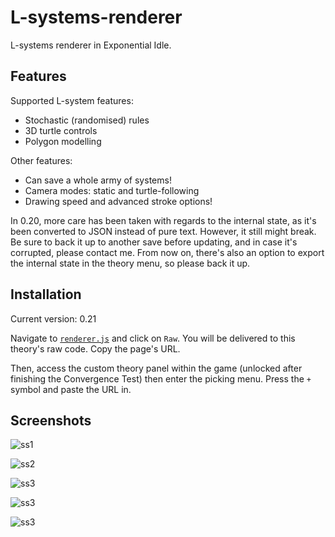 # L-systems-renderer

L-systems renderer in Exponential Idle.

## Features

Supported L-system features:
- Stochastic (randomised) rules
- 3D turtle controls
- Polygon modelling

Other features:
- Can save a whole army of systems!
- Camera modes: static and turtle-following
- Drawing speed and advanced stroke options!

In 0.20, more care has been taken with regards to the internal state, as it's
been converted to JSON instead of pure text. However, it still might break.
Be sure to back it up to another save before updating, and in case it's
corrupted, please contact me. From now on, there's also an option to export the
internal state in the theory menu, so please back it up.

## Installation

Current version: 0.21

Navigate to [`renderer.js`](./renderer.js) and click on `Raw`. You will be
delivered to this theory's raw code. Copy the page's URL.

Then, access the custom theory panel within the game (unlocked after finishing
the Convergence Test) then enter the picking menu. Press the `+` symbol and
paste the URL in.

## Screenshots

![ss1](screenshots/33.jpg "Lilac branch")

![ss2](screenshots/34.jpg "Single lilac model")

![ss3](screenshots/32.jpg "Clover model")

![ss3](screenshots/31.jpg "3D Hilbert curve")

![ss3](screenshots/30.jpg "Sierpinski triangle")
